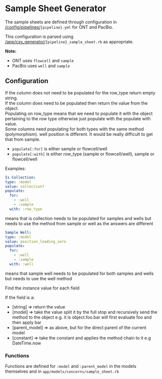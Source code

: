 # Sample Sheet Generator

The sample sheets are defined through configuration in
[/config/pipelines/](/config/pipelines/)`{pipeline}.yml` for ONT and PacBio.

This configuration is parsed using
[/app/csv_generator/](/app/csv_generator/)`{pipeline}_sample_sheet.rb` as appropriate.

**Note:**

- ONT uses `flowcell` and `sample`
- PacBio uses `well` and `sample`

## Configuration

If the column does not need to be populated for the row_type return empty string.  
If the column does need to be populated then return the value from the object.  
Populating on row_type means that we need to populate it with the object pertaining to the row type
otherwise just populate with the populate with value.  
Some columns need populating for both types with the same method (polymorphism). well position is
different. It would be really difficult to get that from sample.

- `populate[:for]` is either sample or flowcell/well
- `populate[:with]` is either row_type (sample or flowcell/well), sample or flowcell/well

Examples:

```yaml
Is Collection:
type: :model
value: collection?
populate:
  for:
    - :well
    - :sample
  with: :row_type
```

means that is collection needs to be populated for samples and wells but needs to use the method
from sample or well as the answers are different

```yaml
Sample Well:
type: :model
value: position_leading_zero
populate:
  for:
    - :well
    - :sample
  with: :well
```

means that sample well needs to be populated for both samples and wells but needs to use the well
method

Find the instance value for each field

If the field is a:

- [string] => return the value
- [model] => take the value split it by the full stop and recursively send the method to the object
  e.g. it is object.foo.bar will first evaluate foo and then apply bar
- [parent_model] => as above, but for the direct parent of the current model
- [constant] => take the constant and applies the method chain to it e.g DateTime.now

### Functions

Functions are defined for `:model` and `:parent_model` in the models themselves and in
`app/models/concerns/sample_sheet.rb`
